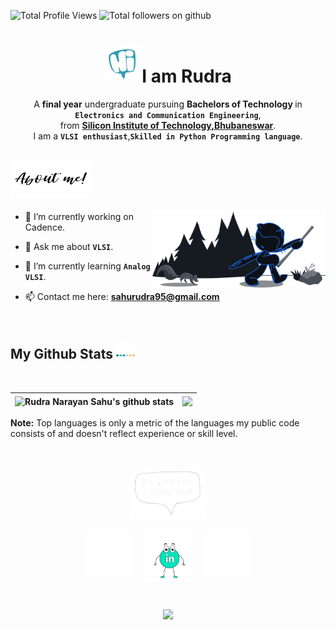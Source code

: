 
<p align="left">
<img src="https://komarev.com/ghpvc/?username=RudraNarayanSahu&label=Profile%20views&color=0e75b6&style=flat" alt="Total Profile Views" />
<img src="https://img.shields.io/github/followers/RudraNarayanSahu?style=social" alt="Total followers on github" />
</p> 





<h1 align="center"><img src="https://github.com/RudraNarayanSahu/RudraNarayanSahu/blob/main/gif/hi.webp" 
         alt="Hi"
         height="60"
         width="60" />I am Rudra
</h1>

<p align="center">A <strong>final year</strong> undergraduate pursuing <strong>Bachelors of Technology </strong> in <code><strong>Electronics and Communication Engineering</strong></code>,<br>from <a href="https://silicon.ac.in/"><strong>Silicon Institute of Technology,Bhubaneswar</strong></a>.<br>I am a <code><strong>VLSI enthusiast</strong></code>,<code><strong>Skilled in Python Programming language</strong></code>.
</p>





<h2> <img src="https://github.com/RudraNarayanSahu/RudraNarayanSahu/blob/main/gif/aboutMe.webp" height="60" width="130" alt="About Me"/> </h2>

<img width="55%" align="right" alt="Github" src="https://github.com/RudraNarayanSahu/RudraNarayanSahu/blob/main/images/inbox-zero-dark.svg" />


- 🔭 I’m currently working on Cadence.

- 💬 Ask me about <code><strong>VLSI</code></strong>.

- 🌱 I’m currently learning <code><strong>Analog VLSI</strong></code>.

- 📫 Contact me here: **sahurudra95@gmail.com**

<br>




<h2>My Github Stats <img src="https://github.com/RudraNarayanSahu/RudraNarayanSahu/blob/main/gif/stats.webp" height="25" width="30" /></h2>
<br>
  
| <img align="center" src="https://github-readme-stats.vercel.app/api?username=RudraNarayanSahu&show_icons=true&include_all_commits=true&theme=tokyonight&hide_border=true" alt="Rudra Narayan Sahu's github stats" /> | <img align="center" src="https://github-readme-stats.vercel.app/api/top-langs/?username=RudraNarayanSahu&layout=defult&theme=tokyonight&hide_border=true" /> |
| ------------- | ------------- |

**Note:** Top languages is only a metric of the languages my public code consists of and doesn't reflect experience or skill level.
<br><br><br>


<p align="center"><img src="https://github.com/RudraNarayanSahu/RudraNarayanSahu/blob/main/gif/followme.webp" width="120px" height="80px"/></p>
<p align="center">
<a href="https://twitter.com/Rudra_Narayan7"><img align="center" src="https://github.com/RudraNarayanSahu/RudraNarayanSahu/blob/main/gif/twitter.webp" alt="Rudra_Narayan7"  width="15%" /></a> &nbsp;&nbsp;&nbsp;
<a href="https://www.linkedin.com/in/rnsahu/"><img align="center" src="https://github.com/RudraNarayanSahu/RudraNarayanSahu/blob/main/gif/linkedin.webp" alt="Rudra Narayan Sahu" width="15%" /></a>&nbsp;&nbsp;&nbsp;&nbsp;
<a href="https://www.instagram.com/rudra.__.narayan/"><img align="center" src="https://github.com/RudraNarayanSahu/RudraNarayanSahu/blob/main/gif/instagram.webp" alt="rudra._.narayan" width="15%" /></a>
</p>

<br>




<p align="center">
  <img src="https://readme-typing-svg.herokuapp.com/?center=true&vCenter=true&color=1F6EEA&size=21&width=800&lines=This+page+is+best+viewed+in+dark+mode.;Hope+you+enjoy!;Let's+get+back+to+cadence+😎." />
</p>

